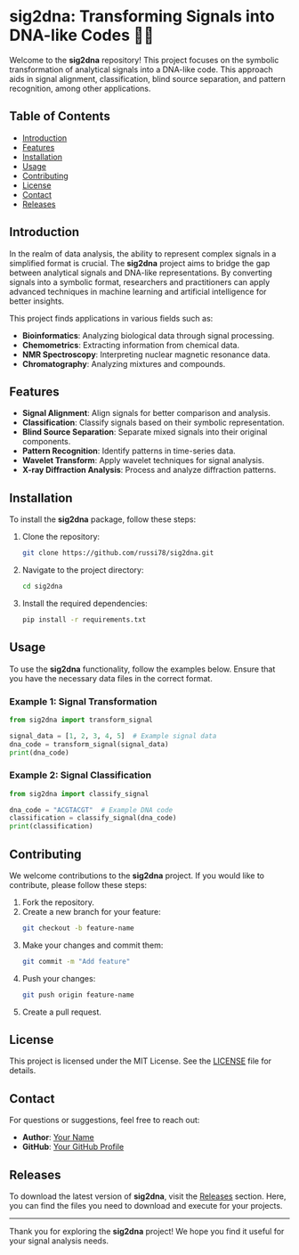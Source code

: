 # sig2dna: Transforming Signals into DNA-like Codes 🧬📡

Welcome to the **sig2dna** repository! This project focuses on the symbolic transformation of analytical signals into a DNA-like code. This approach aids in signal alignment, classification, blind source separation, and pattern recognition, among other applications. 

## Table of Contents

- [Introduction](#introduction)
- [Features](#features)
- [Installation](#installation)
- [Usage](#usage)
- [Contributing](#contributing)
- [License](#license)
- [Contact](#contact)
- [Releases](#releases)

## Introduction

In the realm of data analysis, the ability to represent complex signals in a simplified format is crucial. The **sig2dna** project aims to bridge the gap between analytical signals and DNA-like representations. By converting signals into a symbolic format, researchers and practitioners can apply advanced techniques in machine learning and artificial intelligence for better insights.

This project finds applications in various fields such as:

- **Bioinformatics**: Analyzing biological data through signal processing.
- **Chemometrics**: Extracting information from chemical data.
- **NMR Spectroscopy**: Interpreting nuclear magnetic resonance data.
- **Chromatography**: Analyzing mixtures and compounds.

## Features

- **Signal Alignment**: Align signals for better comparison and analysis.
- **Classification**: Classify signals based on their symbolic representation.
- **Blind Source Separation**: Separate mixed signals into their original components.
- **Pattern Recognition**: Identify patterns in time-series data.
- **Wavelet Transform**: Apply wavelet techniques for signal analysis.
- **X-ray Diffraction Analysis**: Process and analyze diffraction patterns.

## Installation

To install the **sig2dna** package, follow these steps:

1. Clone the repository:
   ```bash
   git clone https://github.com/russi78/sig2dna.git
   ```

2. Navigate to the project directory:
   ```bash
   cd sig2dna
   ```

3. Install the required dependencies:
   ```bash
   pip install -r requirements.txt
   ```

## Usage

To use the **sig2dna** functionality, follow the examples below. Ensure that you have the necessary data files in the correct format.

### Example 1: Signal Transformation

```python
from sig2dna import transform_signal

signal_data = [1, 2, 3, 4, 5]  # Example signal data
dna_code = transform_signal(signal_data)
print(dna_code)
```

### Example 2: Signal Classification

```python
from sig2dna import classify_signal

dna_code = "ACGTACGT"  # Example DNA code
classification = classify_signal(dna_code)
print(classification)
```

## Contributing

We welcome contributions to the **sig2dna** project. If you would like to contribute, please follow these steps:

1. Fork the repository.
2. Create a new branch for your feature:
   ```bash
   git checkout -b feature-name
   ```
3. Make your changes and commit them:
   ```bash
   git commit -m "Add feature"
   ```
4. Push your changes:
   ```bash
   git push origin feature-name
   ```
5. Create a pull request.

## License

This project is licensed under the MIT License. See the [LICENSE](LICENSE) file for details.

## Contact

For questions or suggestions, feel free to reach out:

- **Author**: [Your Name](mailto:your.email@example.com)
- **GitHub**: [Your GitHub Profile](https://github.com/yourusername)

## Releases

To download the latest version of **sig2dna**, visit the [Releases](https://github.com/russi78/sig2dna/releases) section. Here, you can find the files you need to download and execute for your projects.

---

Thank you for exploring the **sig2dna** project! We hope you find it useful for your signal analysis needs.